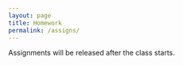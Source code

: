 ```yaml
---
layout: page
title: Homework
permalink: /assigns/
---
```

Assignments will be released after the class starts.
